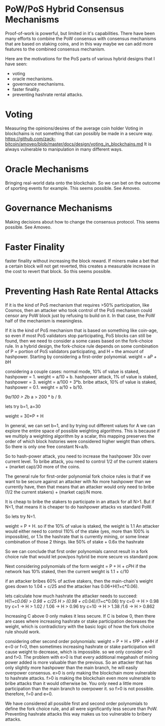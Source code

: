 PoW/PoS Hybrid Consensus Mechanisms
=========

Proof-of-work is powerful, but limited in it's capabilities.
There have been many efforts to combine the PoW consensus with consensus mechanisms that are based on staking coins, and in this way maybe we can add more features to the combined consensus mechanism.

Here are the motivations for the PoS parts of various hybrid designs that I have seen:
* voting
* oracle mechanisms.
* governance mechanisms. 
* faster finality.
* preventing hashrate rental attacks.

Voting
========

Measuring the opinions/desires of the average coin holder
Voting in blockchains is not something that can possibly be made in a secure way. https://github.com/zack-bitcoin/amoveo/blob/master/docs/design/voting_in_blockchains.md
It is always vulnerable to manipulation in many different ways.

Oracle Mechanisms
=========

Bringing real-world data onto the blockchain. So we can bet on the outcome of sporting events for example.
This seems possible. See Amoveo.


Governance Mechanisms
========

Making decisions about how to change the consensus protocol.
This seems possible. See Amoveo.

Faster Finality
========

faster finality without increasing the block reward.
If miners make a bet that a certain block will not get reverted, this creates a measurable increase in the cost to revert that block.
So this seems possible.

Preventing Hash Rate Rental Attacks
========

If it is the kind of PoS mechanism that requires >50% participation, like Cosmos, then an attacker who took control of the PoS mechanism could censor any PoW block just by refusing to build on it. In that case, the PoW half of the mechanism is meaningless.

If it is the kind of PoS mechanism that is based on something like coin-age, so even if most PoS validators stop participating, PoS blocks can still be found, then we need to consider a some cases based on the fork-choice rule.
In a hybrid design, the fork-choice rule depends on some combination of P = portion of PoS validators participating, and H = the amount of hashpower.
Starting by considering a first-order polynomial. weight = a*P + b*H

considering a couple cases:
normal mode, 10% of value is staked, hashpower = 1. weight = a/10 + b.
hashpower attack, 1% of value is staked, hashpower = 3. weight = a/100 + 3*b.
bribe attack, 10% of value is staked, hashpower = 0.1. weight = a/10 + b/10.

9*a/100 > 2*b
a > 200 * b / 9.

lets try b=1, a=30

weight = 30*P + H

In general, we can set b=1, and by trying out different values for A we can explore the entire space of possible weighting algorithms. This is because if we multiply a weighting algorithm by a scalar, this mapping preserves the order of which block histories were considered higher weight than others. So there is only one free constant N=a/b.

So to hash-power attack, you need to increase the hashpower 30x over current level.
To bribe attack, you need to control 1/2 of the current stakers + (market cap)/30 more of the coins.

The general rule for first-order polynomial fork choice rules is that if we want to be secure against an attacker with Nx more hashpower than we currently have, then that means that an attacker would only need to bribe (1/2 the current stakers) + (market cap)/N more.

It is cheap to bribe the stakers to participate in an attack for all N>1.
But if N<1, that means it is cheaper to do hashpower attacks vs standard PoW.

So lets try N=1.

weight = P + H.
so if the 10% of value is staked, the weight is 1.1
An attacker would either need to control 110% of the stake (yes, more than 100% is impossible), or 1.1x the hashrate that is currently mining, or some linear combination of those 2 things. like 50% of stake + 0.6x the hashrate

So we can conclude that first order polynomials cannot result in a fork choice rule that would let pow/pos hybrid be more secure vs standard pow.


Next considering polynomials of the form weight = P + H + c*P*H
if the network has 10% staked, then the current weight is 1.1 + c/10

if an attacker bribes 60% of active stakers, then the main-chain's weight goes down to 1.04 + c/25
and the attacker has 0.06+H(1+c*0.06).

lets calculate how much hashrate the attacker needs to succeed:
H(1+c*0.06) > 0.98 + c/25
H > (0.98 + c*0.04)/(1+c*0.06)
try c=0 -> H > 0.98
try c=1 -> H > 1.02 / 1.06 -> H > 0.96
try c=10 -> H > 1.38 /1.6 -> H > 0.862

Increasing C above 0 only makes it less secure.
If C is below 0, then there are cases where increasing hashrate or stake participation decreases the weight, which is contradictory with the basic logic of how the fork choice rule should work.

considering other second order polynomials:
weight = P + H + f*P*P + e*H*H
if e<0 or f<0, then sometimes increasing hashrate or stake participation will cause weight to decrease, which is impossible. so we only consider e>0 and f>0.
The problem with e>0 is that every additional megahash of mining power added is more valuable than the previous. So an attacker that has only slightly more hashpower than the main branch, he will easily overpower consensus.
e>0 is only making the blockchain more vulnerable to hashrate attacks.
f>0 is making the blockchain even more vulnerable to bribe attacks than it would otherwise be. You only need a little more participation than the main branch to overpower it. so f>0 is not possible.
therefore, f=0 and e=0.

We have considered all possible first and second order polynomials to define the fork choice rule, and all were significantly less secure than PoW.
Preventing hashrate attacks this way makes us too vulnerable to bribery attacks.

